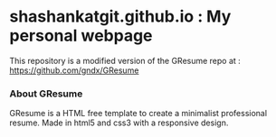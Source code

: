 # shashankatgit.github.io : My personal webpage

This repository is a modified version of the GResume repo at : https://github.com/gndx/GResume 
### About GResume

GResume is a HTML free template to create a minimalist professional resume. Made in html5 and css3 with a responsive design.
